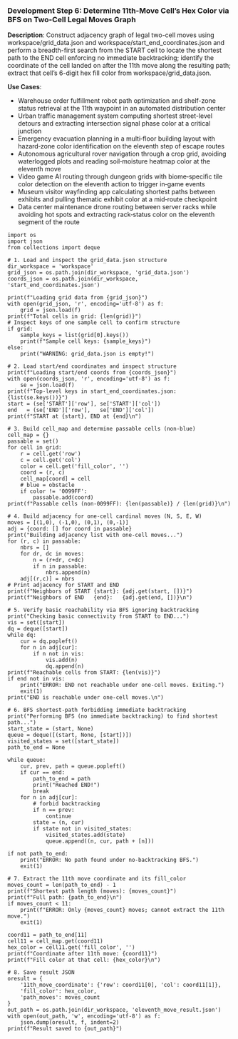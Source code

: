 ### Development Step 6: Determine 11th-Move Cell’s Hex Color via BFS on Two-Cell Legal Moves Graph

**Description**: Construct adjacency graph of legal two-cell moves using workspace/grid_data.json and workspace/start_end_coordinates.json and perform a breadth-first search from the START cell to locate the shortest path to the END cell enforcing no immediate backtracking; identify the coordinate of the cell landed on after the 11th move along the resulting path; extract that cell’s 6-digit hex fill color from workspace/grid_data.json.

**Use Cases**:
- Warehouse order fulfillment robot path optimization and shelf-zone status retrieval at the 11th waypoint in an automated distribution center
- Urban traffic management system computing shortest street-level detours and extracting intersection signal phase color at a critical junction
- Emergency evacuation planning in a multi‐floor building layout with hazard‐zone color identification on the eleventh step of escape routes
- Autonomous agricultural rover navigation through a crop grid, avoiding waterlogged plots and reading soil‐moisture heatmap color at the eleventh move
- Video game AI routing through dungeon grids with biome‐specific tile color detection on the eleventh action to trigger in‐game events
- Museum visitor wayfinding app calculating shortest paths between exhibits and pulling thematic exhibit color at a mid‐route checkpoint
- Data center maintenance drone routing between server racks while avoiding hot spots and extracting rack‐status color on the eleventh segment of the route

```
import os
import json
from collections import deque

# 1. Load and inspect the grid_data.json structure
dir_workspace = 'workspace'
grid_json = os.path.join(dir_workspace, 'grid_data.json')
coords_json = os.path.join(dir_workspace, 'start_end_coordinates.json')

print(f"Loading grid data from {grid_json}")
with open(grid_json, 'r', encoding='utf-8') as f:
    grid = json.load(f)
print(f"Total cells in grid: {len(grid)}")
# Inspect keys of one sample cell to confirm structure
if grid:
    sample_keys = list(grid[0].keys())
    print(f"Sample cell keys: {sample_keys}")
else:
    print("WARNING: grid_data.json is empty!")

# 2. Load start/end coordinates and inspect structure
print(f"Loading start/end coords from {coords_json}")
with open(coords_json, 'r', encoding='utf-8') as f:
    se = json.load(f)
print(f"Top-level keys in start_end_coordinates.json: {list(se.keys())}")
start = (se['START']['row'], se['START']['col'])
end   = (se['END']['row'],   se['END']['col'])
print(f"START at {start}, END at {end}\n")

# 3. Build cell_map and determine passable cells (non-blue)
cell_map = {}
passable = set()
for cell in grid:
    r = cell.get('row')
    c = cell.get('col')
    color = cell.get('fill_color', '')
    coord = (r, c)
    cell_map[coord] = cell
    # blue = obstacle
    if color != '0099FF':
        passable.add(coord)
print(f"Passable cells (non-0099FF): {len(passable)} / {len(grid)}\n")

# 4. Build adjacency for one-cell cardinal moves (N, S, E, W)
moves = [(1,0), (-1,0), (0,1), (0,-1)]
adj = {coord: [] for coord in passable}
print("Building adjacency list with one-cell moves...")
for (r, c) in passable:
    nbrs = []
    for dr, dc in moves:
        n = (r+dr, c+dc)
        if n in passable:
            nbrs.append(n)
    adj[(r,c)] = nbrs
# Print adjacency for START and END
print(f"Neighbors of START {start}: {adj.get(start, [])}")
print(f"Neighbors of END   {end}:   {adj.get(end, [])}\n")

# 5. Verify basic reachability via BFS ignoring backtracking
print("Checking basic connectivity from START to END...")
vis = set([start])
dq = deque([start])
while dq:
    cur = dq.popleft()
    for n in adj[cur]:
        if n not in vis:
            vis.add(n)
            dq.append(n)
print(f"Reachable cells from START: {len(vis)}")
if end not in vis:
    print("ERROR: END not reachable under one-cell moves. Exiting.")
    exit(1)
print("END is reachable under one-cell moves.\n")

# 6. BFS shortest-path forbidding immediate backtracking
print("Performing BFS (no immediate backtracking) to find shortest path...")
start_state = (start, None)
queue = deque([(start, None, [start])])
visited_states = set([start_state])
path_to_end = None

while queue:
    cur, prev, path = queue.popleft()
    if cur == end:
        path_to_end = path
        print("Reached END!")
        break
    for n in adj[cur]:
        # forbid backtracking
        if n == prev:
            continue
        state = (n, cur)
        if state not in visited_states:
            visited_states.add(state)
            queue.append((n, cur, path + [n]))

if not path_to_end:
    print("ERROR: No path found under no-backtracking BFS.")
    exit(1)

# 7. Extract the 11th move coordinate and its fill_color
moves_count = len(path_to_end) - 1
print(f"Shortest path length (moves): {moves_count}")
print(f"Full path: {path_to_end}\n")
if moves_count < 11:
    print(f"ERROR: Only {moves_count} moves; cannot extract the 11th move.")
    exit(1)

coord11 = path_to_end[11]
cell11 = cell_map.get(coord11)
hex_color = cell11.get('fill_color', '')
print(f"Coordinate after 11th move: {coord11}")
print(f"Fill color at that cell: {hex_color}\n")

# 8. Save result JSON
oresult = {
    '11th_move_coordinate': {'row': coord11[0], 'col': coord11[1]},
    'fill_color': hex_color,
    'path_moves': moves_count
}
out_path = os.path.join(dir_workspace, 'eleventh_move_result.json')
with open(out_path, 'w', encoding='utf-8') as f:
    json.dump(oresult, f, indent=2)
print(f"Result saved to {out_path}")
```